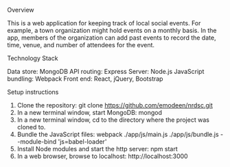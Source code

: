 Overview

This is a web application for keeping track of local social events. For example, a town organization might hold events on a monthly basis. In the app, members of the organization can add past events to record the date, time, venue, and number of attendees for the event.

Technology Stack

Data store: MongoDB
API routing: Express
Server: Node.js
JavaScript bundling: Webpack
Front end: React, jQuery, Bootstrap


Setup instructions

1.	Clone the repository: git clone https://github.com/emodeen/nrdsc.git
2.  In a new terminal window, start MongoDB: mongod
3.	In a new terminal window, cd to the directory where the project was cloned to.
4.  Bundle the JavaScript files: webpack ./app/js/main.js ./app/js/bundle.js --module-bind 'js=babel-loader'
5.	Install Node modules and start the http server: npm start
6.	In a web browser, browse to localhost: http://localhost:3000